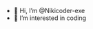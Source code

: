 - 👋 Hi, I’m @Nikicoder-exe
- 👀 I’m interested in coding


<!---
Nikicoder-exe/Nikicoder-exe is a ✨ special ✨ repository because its `README.md` (this file) appears on your GitHub profile.
You can click the Preview link to take a look at your changes.
--->
